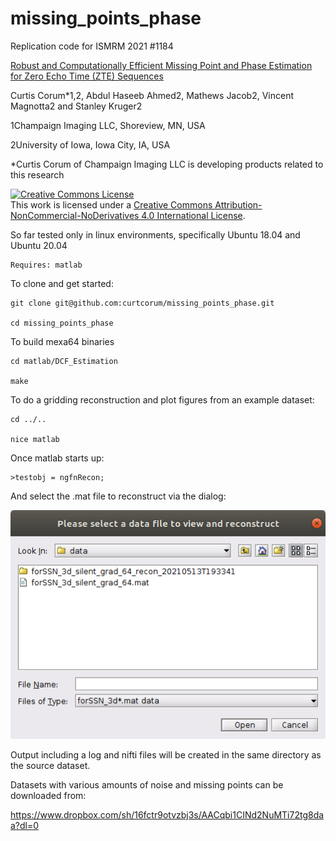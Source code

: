 # missing_points_phase
Replication code for ISMRM 2021 #1184

[Robust and Computationally Efficient Missing Point and Phase Estimation for Zero Echo Time (ZTE) Sequences](https://archive.ismrm.org/2022/4068.html)

Curtis Corum*1,2, Abdul Haseeb Ahmed2, Mathews Jacob2, Vincent Magnotta2 and Stanley Kruger2

  1Champaign Imaging LLC, Shoreview, MN, USA

  2University of Iowa, Iowa City, IA, USA

  *Curtis Corum of Champaign Imaging LLC is developing products related to this research

<a rel="license" href="http://creativecommons.org/licenses/by-nc-nd/4.0/"><img alt="Creative Commons License" style="border-width:0" src="https://i.creativecommons.org/l/by-nc-nd/4.0/88x31.png" /></a><br />This work is licensed under a <a rel="license" href="http://creativecommons.org/licenses/by-nc-nd/4.0/">Creative Commons Attribution-NonCommercial-NoDerivatives 4.0 International License</a>.


So far tested only in linux environments, specifically Ubuntu 18.04 and Ubuntu 20.04

    Requires: matlab

To clone and get started:
    
    git clone git@github.com:curtcorum/missing_points_phase.git
    
    cd missing_points_phase

To build mexa64 binaries

    cd matlab/DCF_Estimation
    
    make

To do a gridding reconstruction and plot figures from an example dataset:

    cd ../..

    nice matlab

Once matlab starts up:

    >testobj = ngfnRecon;
    
And select the .mat file to reconstruct via the dialog:
    
![file dialog for p-file](https://github.com/curtcorum/missing_points_phase/blob/master/ngfnRecon_dialog.png)

Output including a log and nifti files will be created in the same directory as the source dataset.

Datasets with various amounts of noise and missing points can be downloaded from:

https://www.dropbox.com/sh/16fctr9otvzbj3s/AACqbi1CINd2NuMTi72tg8daa?dl=0



